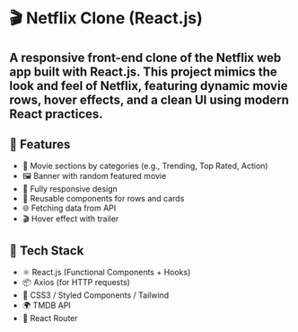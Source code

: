 # 🎬 Netflix Clone (React.js)

A responsive front-end clone of the Netflix web app built with **React.js**. This project mimics the look and feel of Netflix, featuring dynamic movie rows, hover effects, and a clean UI using modern React practices.
---

## 🚀 Features

- 🎥 Movie sections by categories (e.g., Trending, Top Rated, Action)
- 🖼️ Banner with random featured movie
- 📱 Fully responsive design
- 🔄 Reusable components for rows and cards
- 🌐 Fetching data from API
- 🎬 Hover effect with trailer

## 🧰 Tech Stack

- ⚛️ React.js (Functional Components + Hooks)
- 📦 Axios (for HTTP requests)
- 💅 CSS3 / Styled Components / Tailwind
- 🌍 TMDB API
- 🔄 React Router
